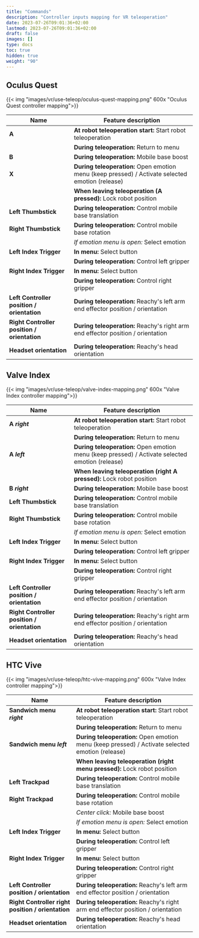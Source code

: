 ```yaml
---
title: "Commands"
description: "Controller inputs mapping for VR teleoperation"
date: 2023-07-26T09:01:36+02:00
lastmod: 2023-07-26T09:01:36+02:00
draft: false
images: []
type: docs
toc: true
hidden: true
weight: "90"
---
```


## Oculus Quest

{{< img "images/vr/use-teleop/oculus-quest-mapping.png" 600x "Oculus Quest controller mapping">}}

|Name|Feature description |
|----|--------------------|
|**A**|**At robot teleoperation start:** Start robot teleoperation|
|       |**During teleoperation:** Return to menu|
|**B**|**During teleoperation:** Mobile base boost|
|**X**|**During teleoperation:** Open emotion menu (keep pressed) / Activate selected emotion (release)|
|       |**When leaving teleoperation (A pressed):** Lock robot position|
|**Left Thumbstick**|**During teleoperation:** Control mobile base translation|
|**Right Thumbstick**|**During teleoperation:** Control mobile base rotation|
|                  |*If emotion menu is open:* Select emotion|
|**Left Index Trigger**|**In menu:** Select button|
|                      |**During teleoperation:** Control left gripper|
|**Right Index Trigger**|**In menu:** Select button|
|                       |**During teleoperation:** Control right gripper|
|**Left Controller position / orientation**|**During teleoperation:** Reachy's left arm end effector position / orientation|
|**Right Controller position / orientation**|**During teleoperation:** Reachy's right arm end effector position / orientation|
|**Headset orientation**|**During teleoperation:** Reachy's head orientation|


## Valve Index

{{< img "images/vr/use-teleop/valve-index-mapping.png" 600x "Valve Index controller mapping">}}

|Name|Feature description |
|----|--------------------|
|**A** ***right***|**At robot teleoperation start:** Start robot teleoperation|
|                |**During teleoperation:** Return to menu|
|**A** ***left***|**During teleoperation:** Open emotion menu (keep pressed) / Activate selected emotion (release)|
|                  |**When leaving teleoperation (right A pressed):** Lock robot position|
|**B** ***right***|**During teleoperation:** Mobile base boost|
|**Left Thumbstick**|**During teleoperation:** Control mobile base translation|
|**Right Thumbstick**|**During teleoperation:** Control mobile base rotation|
|                  |*If emotion menu is open:* Select emotion|
|**Left Index Trigger**|**In menu:** Select button|
|                      |**During teleoperation:** Control left gripper|
|**Right Index Trigger**|**In menu:** Select button|
|                       |**During teleoperation:** Control right gripper|
|**Left Controller position / orientation**|**During teleoperation:** Reachy's left arm end effector position / orientation|
|**Right Controller position / orientation**|**During teleoperation:** Reachy's right arm end effector position / orientation|
|**Headset orientation**|**During teleoperation:** Reachy's head orientation|

## HTC Vive

{{< img "images/vr/use-teleop/htc-vive-mapping.png" 600x "Valve Index controller mapping">}}

|Name|Feature description |
|----|--------------------|
|**Sandwich menu** ***right***|**At robot teleoperation start:** Start robot teleoperation|
|                |**During teleoperation:** Return to menu|
|**Sandwich menu** ***left***|**During teleoperation:** Open emotion menu (keep pressed) / Activate selected emotion (release)|
|                            |**When leaving teleoperation (right menu pressed):** Lock robot position|
|**Left Trackpad**|**During teleoperation:** Control mobile base translation|
|**Right Trackpad**|**During teleoperation:** Control mobile base rotation|
|                  |*Center click:* Mobile base boost|
|                  |*If emotion menu is open:* Select emotion|
|**Left Index Trigger**|**In menu:** Select button|
|                      |**During teleoperation:** Control left gripper|
|**Right Index Trigger**|**In menu:** Select button|
|                       |**During teleoperation:** Control right gripper|
|**Left Controller position / orientation**|**During teleoperation:** Reachy's left arm end effector position / orientation|
|**Right Controller right position / orientation**|**During teleoperation:** Reachy's right arm end effector position / orientation|
|**Headset orientation**|**During teleoperation:** Reachy's head orientation|


